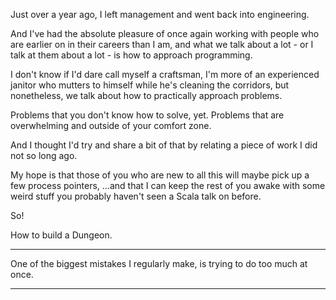 

Just over a year ago, I left management and went back into engineering.

And I've had the absolute pleasure of once again working with people who are earlier on in their careers than I am, and what we talk about a lot - or I talk at them about a lot - is how to approach programming.

I don't know if I'd dare call myself a craftsman, I'm more of an experienced janitor who mutters to himself while he's cleaning the corridors, but nonetheless, we talk about how to practically approach problems.

Problems that you don't know how to solve, yet. Problems that are overwhelming and outside of your comfort zone.

And I thought I'd try and share a bit of that by relating a piece of work I did not so long ago.

My hope is that those of you who are new to all this will maybe pick up a few process pointers, ...and that I can keep the rest of you awake with some weird stuff you probably haven't seen a Scala talk on before.

So!

How to build a Dungeon.

---

One of the biggest mistakes I regularly make, is trying to do too much at once.

---
